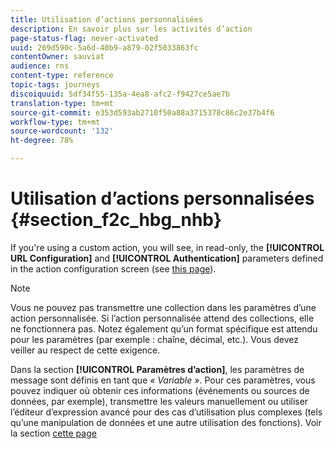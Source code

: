 ```yaml
---
title: Utilisation d’actions personnalisées
description: En savoir plus sur les activités d’action
page-status-flag: never-activated
uuid: 269d590c-5a6d-40b9-a879-02f5033863fc
contentOwner: sauviat
audience: rns
content-type: reference
topic-tags: journeys
discoiquuid: 5df34f55-135a-4ea8-afc2-f9427ce5ae7b
translation-type: tm+mt
source-git-commit: e353d593ab2710f50a88a3715378c86c2e37b4f6
workflow-type: tm+mt
source-wordcount: '132'
ht-degree: 78%

---
```



# Utilisation d’actions personnalisées {#section_f2c_hbg_nhb}

If you&#39;re using a custom action, you will see, in read-only, the **[!UICONTROL URL Configuration]** and **[!UICONTROL Authentication]** parameters defined in the action configuration screen (see [this page](../action/about-custom-action-configuration.md)).

>[!NOTE]
>
>Vous ne pouvez pas transmettre une collection dans les paramètres d’une action personnalisée. Si l’action personnalisée attend des collections, elle ne fonctionnera pas. Notez également qu’un format spécifique est attendu pour les paramètres (par exemple : chaîne, décimal, etc.). Vous devez veiller au respect de cette exigence.

Dans la section **[!UICONTROL Paramètres d’action]**, les paramètres de message sont définis en tant que _« Variable »_. Pour ces paramètres, vous pouvez indiquer où obtenir ces informations (événements ou sources de données, par exemple), transmettre les valeurs manuellement ou utiliser l’éditeur d’expression avancé pour des cas d’utilisation plus complexes (tels qu’une manipulation de données et une autre utilisation des fonctions). Voir la section [cette page](../expression/expressionadvanced.md)

